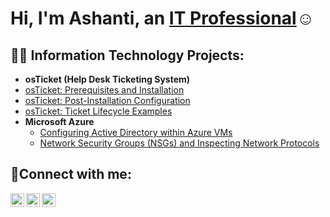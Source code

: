 <h1>Hi, I'm Ashanti, an <a href="https://linkedin.com/in/ashanti-m-">IT Professional</a>☺</h1>

<h2>👨‍💻 Information Technology Projects:</h2>

- <b>osTicket (Help Desk Ticketing System)</b>
 - [osTicket: Prerequisites and Installation](https://github.com/AshantiMosley/osticket-prereqs)
  - [osTicket: Post-Installation Configuration](https://github.com/AshantiMosley/post-install-config)
  - [osTicket: Ticket Lifecycle Examples](https://github.com/AshantiMosley/ticket-lifecycle)
- <b>Microsoft Azure</b>
  - [Configuring Active Directory within Azure VMs](https://github.com/AshantiMosley/configure-ad)
  - [Network Security Groups (NSGs) and Inspecting Network Protocols](https://github.com/AshantiMosley/azure-network-protocols)

<h2>🤳Connect with me:</h2>

[<img align="left" alt="Josh | Twitter" width="22px" src="https://cdn.jsdelivr.net/npm/simple-icons@v3/icons/twitter.svg" />][twitter]
[<img align="left" alt="Josh | LinkedIn" width="22px" src="https://cdn.jsdelivr.net/npm/simple-icons@v3/icons/linkedin.svg" />][linkedin]
[<img align="left" alt="Josh | Instagram" width="22px" src="https://cdn.jsdelivr.net/npm/simple-icons@v3/icons/instagram.svg" />][instagram]

[twitter]: https://twitter.com
[instagram]: https://www.instagram.com
[linkedin]: https://linkedin.com/in/ashanti-m-



